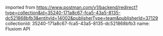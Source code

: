 imported from https://www.postman.com/v1/backend/redirect?type=collection&id=35240-171a8c67-fca5-43a5-8135-dc521868bfb3&entityId=14002&publisherType=team&publisherId=37129
collectionId: 35240-171a8c67-fca5-43a5-8135-dc521868bfb3
name: Fluxiom API